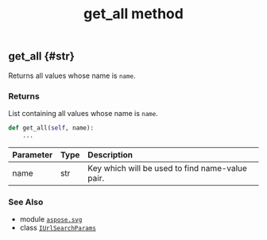 ﻿---
title: get_all method
second_title: Aspose.SVG for Python via .NET API References
description: 
type: docs
weight: 50
url: /python-net/aspose.svg/iurlsearchparams/get_all/
is_root: false
---

## get_all {#str}

Returns all values whose name is `name`.


### Returns 


List containing all values whose name is `name`.


```python
def get_all(self, name):
    ...
```


| Parameter | Type | Description |
| :- | :- | :- |
| name | str | Key which will be used to find name-value pair. |



### See Also
* module [`aspose.svg`](../../)
* class [`IUrlSearchParams`](/svg/python-net/aspose.svg/iurlsearchparams)
